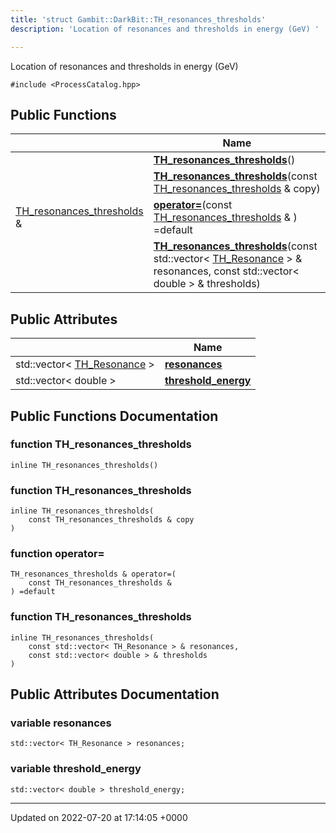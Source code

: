 ```yaml
---
title: 'struct Gambit::DarkBit::TH_resonances_thresholds'
description: 'Location of resonances and thresholds in energy (GeV) '

---
```









Location of resonances and thresholds in energy (GeV) 


`#include <ProcessCatalog.hpp>`

## Public Functions

|                | Name           |
| -------------- | -------------- |
| | **[TH_resonances_thresholds](/documentation/code/classes/structgambit_1_1darkbit_1_1th__resonances__thresholds/#function-th-resonances-thresholds)**() |
| | **[TH_resonances_thresholds](/documentation/code/classes/structgambit_1_1darkbit_1_1th__resonances__thresholds/#function-th-resonances-thresholds)**(const [TH_resonances_thresholds](/documentation/code/classes/structgambit_1_1darkbit_1_1th__resonances__thresholds/) & copy) |
| [TH_resonances_thresholds](/documentation/code/classes/structgambit_1_1darkbit_1_1th__resonances__thresholds/) & | **[operator=](/documentation/code/classes/structgambit_1_1darkbit_1_1th__resonances__thresholds/#function-operator=)**(const [TH_resonances_thresholds](/documentation/code/classes/structgambit_1_1darkbit_1_1th__resonances__thresholds/) & ) =default |
| | **[TH_resonances_thresholds](/documentation/code/classes/structgambit_1_1darkbit_1_1th__resonances__thresholds/#function-th-resonances-thresholds)**(const std::vector< [TH_Resonance](/documentation/code/classes/structgambit_1_1darkbit_1_1th__resonance/) > & resonances, const std::vector< double > & thresholds) |

## Public Attributes

|                | Name           |
| -------------- | -------------- |
| std::vector< [TH_Resonance](/documentation/code/classes/structgambit_1_1darkbit_1_1th__resonance/) > | **[resonances](/documentation/code/classes/structgambit_1_1darkbit_1_1th__resonances__thresholds/#variable-resonances)**  |
| std::vector< double > | **[threshold_energy](/documentation/code/classes/structgambit_1_1darkbit_1_1th__resonances__thresholds/#variable-threshold-energy)**  |

## Public Functions Documentation

### function TH_resonances_thresholds

```
inline TH_resonances_thresholds()
```


### function TH_resonances_thresholds

```
inline TH_resonances_thresholds(
    const TH_resonances_thresholds & copy
)
```


### function operator=

```
TH_resonances_thresholds & operator=(
    const TH_resonances_thresholds & 
) =default
```


### function TH_resonances_thresholds

```
inline TH_resonances_thresholds(
    const std::vector< TH_Resonance > & resonances,
    const std::vector< double > & thresholds
)
```


## Public Attributes Documentation

### variable resonances

```
std::vector< TH_Resonance > resonances;
```


### variable threshold_energy

```
std::vector< double > threshold_energy;
```


-------------------------------

Updated on 2022-07-20 at 17:14:05 +0000